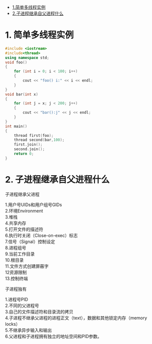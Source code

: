 * [1.简单多线程实例](#1-简单多线程实例)
* [2.子进程继承自父进程什么](#2-子进程继承自父进程什么)

# 1. 简单多线程实例
```c++
#include <iostream>
#include<thread>
using namespace std;
void foo()
{
	for (int i = 0; i < 100; i++)
	{
		cout << "foo() i:" << i << endl;
	}
}
void bar(int x)
{
	for (int j = x; j < 200; j++)
	{
		cout << "bar():j" << j << endl;
	}
}
int main()
{
	thread first(foo);
	thread second(bar,100);
	first.join();
	second.join();
	return 0;
}
```
# 2. 子进程继承自父进程什么
子进程继承父进程

1.用户号UIDs和用户组号GIDs   
2.环境Environment   
3.堆栈   
4.共享内存   
5.打开文件的描述符   
6.执行时关闭（Close-on-exec）标志   
7.信号（Signal）控制设定   
8.进程组号   
9.当前工作目录   
10.根目录   
11.文件方式创建屏蔽字   
12资源限制   
13.控制终端  

子进程独有

1.进程号PID   
2.不同的父进程号   
3.自己的文件描述符和目录流的拷贝   
4.子进程不继承父进程的进程正文（text），数据和其他锁定内存（memory locks）   
5.不继承异步输入和输出  
6.父进程和子进程拥有独立的地址空间和PID参数。  
